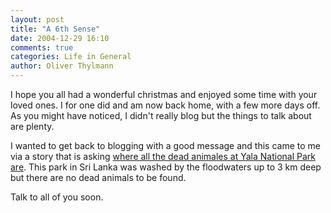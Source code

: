 ```yaml
---
layout: post
title: "A 6th Sense"
date: 2004-12-29 16:10
comments: true
categories: Life in General
author: Oliver Thylmann
---
```



I hope you all had a wonderful christmas and enjoyed some time with your loved ones. I for one did and am now back home, with a few more days off. As you might have noticed, I didn't really blog but the things to talk about are plenty. 

I wanted to get back to blogging with a good message and this came to me via a story that is asking [where all the dead animales at Yala National Park are](http://www.alertnet.org/thenews/newsdesk/COL136356.htm). This park in Sri Lanka was washed by the floodwaters up to 3 km deep but there are no dead animals to be found. 

Talk to all of you soon.

